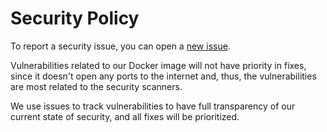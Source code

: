 # Security Policy

To report a security issue, you can open a [new issue](https://github.com/hotaydev/enygmah/issues/new).

Vulnerabilities related to our Docker image will not have priority in fixes, since it doesn't open any ports to the internet and, thus, the vulnerabilities are most related to the security scanners.

We use issues to track vulnerabilities to have full transparency of our current state of security, and all fixes will be prioritized.

